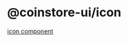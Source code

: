 # @coinstore-ui/icon

[icon component](https://steven-fe.github.io/coinstore-ui/?path=/docs/component-icon--docs)
